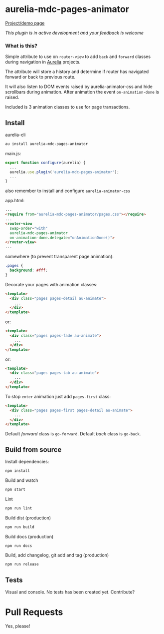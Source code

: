# aurelia-mdc-pages-animator

[Project/demo page](https://ullfis.github.io/aurelia-mdc-pages-animator)

_This plugin is in active development and your feedback is welcome_

### What is this?

Simple attribute to use on `router-view` to add `back` and `forward` classes during navigation in [Aurelia](http://aurelia.io) projects.

The attribute will store a history and determine if router has navigated forward or back to previous route.

It will also listen to DOM events raised by aurelia-animator-css and hide scrollbars during animation. After animation the event `on-animation-done` is raised.

Included is 3 animation classes to use for page transactions.

## Install

aurelia-cli

```bash
au install aurelia-mdc-pages-animator
```

main.js:

```js
export function configure(aurelia) {
  ...
  aurelia.use.plugin('aurelia-mdc-pages-animator');
  ...
}
```

also remember to install and configure `aurelia-animator-css`

app.html:

```html
...
<require from="aurelia-mdc-pages-animator/pages.css"></require>
...
<router-view 
  swap-order="with"
  aurelia-mdc-pages-animator
  on-animation-done.delegate="onAnimationDone()">
</router-view>
...
```

somewhere (to prevent transparent page animation):

```css
.pages {
  background: #fff;
}
```

Decorate your pages with animation classes:

```html
<template>
  <div class="pages pages-detail au-animate">
    ...
  </div>
</template>
```

or:

```html
<template>
  <div class="pages pages-fade au-animate">
    ...
  </div>
</template>
```

or:

```html
<template>
  <div class="pages pages-tab au-animate">
    ...
  </div>
</template>
```

To stop `enter` animation just add `pages-first` class:

```html
<template>
  <div class="pages pages-first pages-detail au-animate">
    ...
  </div>
</template>
```

Default *forward* class is `go-forward`. Default *back* class is `go-back`.


## Build from source

Install dependencies:

```bash
npm install
```

Build and watch

```bash
npm start
```

Lint

```bash
npm run lint
```

Build dist (production)

```bash
npm run build
```

Build docs (production)

```bash
npm run docs
```

Build, add changelog, git add and tag (production)

```bash
npm run release
```

## Tests

Visual and console. No tests has been created yet. Contribute?

# Pull Requests

Yes, please!
